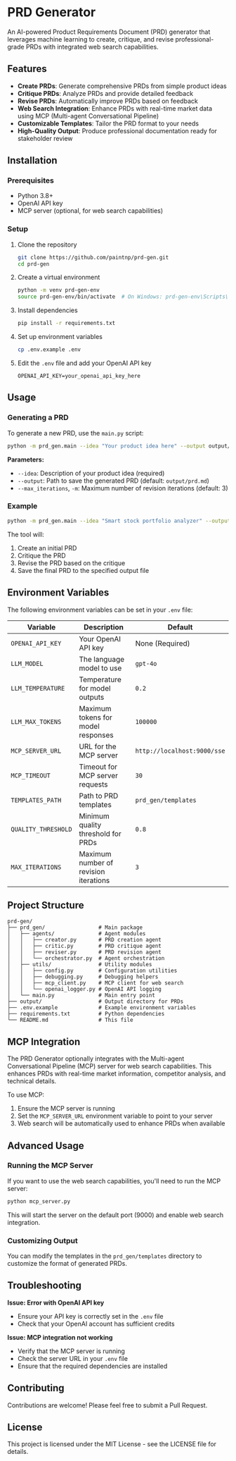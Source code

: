 # PRD Generator

An AI-powered Product Requirements Document (PRD) generator that leverages machine learning to create, critique, and revise professional-grade PRDs with integrated web search capabilities.

## Features

- **Create PRDs**: Generate comprehensive PRDs from simple product ideas
- **Critique PRDs**: Analyze PRDs and provide detailed feedback
- **Revise PRDs**: Automatically improve PRDs based on feedback
- **Web Search Integration**: Enhance PRDs with real-time market data using MCP (Multi-agent Conversational Pipeline)
- **Customizable Templates**: Tailor the PRD format to your needs
- **High-Quality Output**: Produce professional documentation ready for stakeholder review

## Installation

### Prerequisites

- Python 3.8+
- OpenAI API key
- MCP server (optional, for web search capabilities)

### Setup

1. Clone the repository
   ```bash
   git clone https://github.com/paintnp/prd-gen.git
   cd prd-gen
   ```

2. Create a virtual environment
   ```bash
   python -m venv prd-gen-env
   source prd-gen-env/bin/activate  # On Windows: prd-gen-env\Scripts\activate
   ```

3. Install dependencies
   ```bash
   pip install -r requirements.txt
   ```

4. Set up environment variables
   ```bash
   cp .env.example .env
   ```
   
5. Edit the `.env` file and add your OpenAI API key
   ```
   OPENAI_API_KEY=your_openai_api_key_here
   ```

## Usage

### Generating a PRD

To generate a new PRD, use the `main.py` script:

```bash
python -m prd_gen.main --idea "Your product idea here" --output output/prd.md --max_iterations 3
```

**Parameters:**
- `--idea`: Description of your product idea (required)
- `--output`: Path to save the generated PRD (default: `output/prd.md`)
- `--max_iterations`, `-m`: Maximum number of revision iterations (default: 3)

### Example

```bash
python -m prd_gen.main --idea "Smart stock portfolio analyzer" --output output/stock_analyzer_prd.md --max_iterations 5
```

The tool will:
1. Create an initial PRD
2. Critique the PRD
3. Revise the PRD based on the critique
4. Save the final PRD to the specified output file

## Environment Variables

The following environment variables can be set in your `.env` file:

| Variable | Description | Default |
|----------|-------------|---------|
| `OPENAI_API_KEY` | Your OpenAI API key | None (Required) |
| `LLM_MODEL` | The language model to use | `gpt-4o` |
| `LLM_TEMPERATURE` | Temperature for model outputs | `0.2` |
| `LLM_MAX_TOKENS` | Maximum tokens for model responses | `100000` |
| `MCP_SERVER_URL` | URL for the MCP server | `http://localhost:9000/sse` |
| `MCP_TIMEOUT` | Timeout for MCP server requests | `30` |
| `TEMPLATES_PATH` | Path to PRD templates | `prd_gen/templates` |
| `QUALITY_THRESHOLD` | Minimum quality threshold for PRDs | `0.8` |
| `MAX_ITERATIONS` | Maximum number of revision iterations | `3` |

## Project Structure

```
prd-gen/
├── prd_gen/                 # Main package
│   ├── agents/              # Agent modules
│   │   ├── creator.py       # PRD creation agent
│   │   ├── critic.py        # PRD critique agent
│   │   ├── reviser.py       # PRD revision agent
│   │   └── orchestrator.py  # Agent orchestration
│   ├── utils/               # Utility modules
│   │   ├── config.py        # Configuration utilities
│   │   ├── debugging.py     # Debugging helpers
│   │   ├── mcp_client.py    # MCP client for web search
│   │   └── openai_logger.py # OpenAI API logging
│   └── main.py              # Main entry point
├── output/                  # Output directory for PRDs
├── .env.example             # Example environment variables
├── requirements.txt         # Python dependencies
└── README.md                # This file
```

## MCP Integration

The PRD Generator optionally integrates with the Multi-agent Conversational Pipeline (MCP) server for web search capabilities. This enhances PRDs with real-time market information, competitor analysis, and technical details.

To use MCP:
1. Ensure the MCP server is running
2. Set the `MCP_SERVER_URL` environment variable to point to your server
3. Web search will be automatically used to enhance PRDs when available

## Advanced Usage

### Running the MCP Server

If you want to use the web search capabilities, you'll need to run the MCP server:

```bash
python mcp_server.py
```

This will start the server on the default port (9000) and enable web search integration.

### Customizing Output

You can modify the templates in the `prd_gen/templates` directory to customize the format of generated PRDs.

## Troubleshooting

**Issue: Error with OpenAI API key**
- Ensure your API key is correctly set in the `.env` file
- Check that your OpenAI account has sufficient credits

**Issue: MCP integration not working**
- Verify that the MCP server is running
- Check the server URL in your `.env` file
- Ensure that the required dependencies are installed

## Contributing

Contributions are welcome! Please feel free to submit a Pull Request.

## License

This project is licensed under the MIT License - see the LICENSE file for details. 